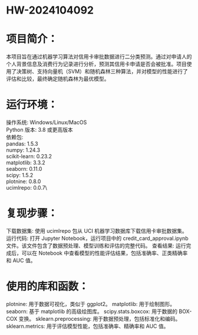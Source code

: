 # HW-2024104092

# 项目简介：
本项目旨在通过机器学习算法对信用卡审批数据进行二分类预测。通过对申请人的个人背景信息及消费行为记录进行分析，预测其信用卡申请是否会被批准。项目使用了决策树、支持向量机（SVM）和随机森林三种算法，并对模型的性能进行了评估和比较，最终确定随机森林为最优模型。

# 运行环境：
操作系统: Windows/Linux/MacOS \
Python 版本: 3.8 或更高版本\
依赖包:\
pandas: 1.5.3\
numpy: 1.24.3\
scikit-learn: 0.23.2\
matplotlib: 3.3.2\
seaborn: 0.11.0\
scipy: 1.5.2\
plotnine: 0.8.0\
ucimlrepo: 0.0.7\

# 复现步骤：
下载数据集: 使用 ucimlrepo 包从 UCI 机器学习数据库下载信用卡审批数据集。
运行代码: 打开 Jupyter Notebook，运行项目中的 credit_card_approval.ipynb 文件。该文件包含了数据预处理、模型训练和评估的完整代码。
查看结果: 运行完成后，可以在 Notebook 中查看模型的性能评估结果，包括准确率、正类精确率和 AUC 值。

# 使用的库和函数：
plotnine: 用于数据可视化，类似于 ggplot2。
matplotlib: 用于绘制图形。
seaborn: 基于 matplotlib 的高级绘图库。
scipy.stats.boxcox: 用于数据的 BOX-COX 变换。
sklearn.preprocessing: 用于数据预处理，包括标准化和编码。
sklearn.metrics: 用于评估模型性能，包括准确率、精确率和 AUC 值。
